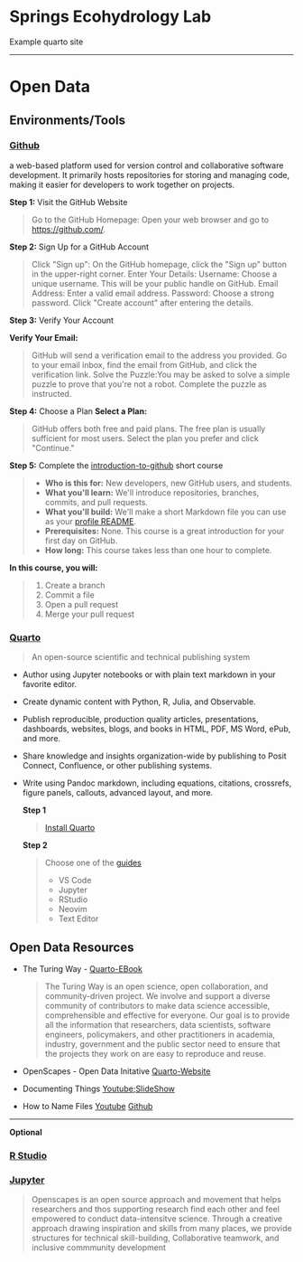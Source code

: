 # Springs Ecohydrology Lab 
Example quarto site 

---
# Open Data

## Environments/Tools

### [Github](https://github.com/)

 a web-based platform used for version control and collaborative software development. It primarily hosts repositories for storing and managing code, making it easier for developers to work together on projects.

**Step 1:** Visit the GitHub Website

> Go to the GitHub Homepage:
> Open your web browser and go to https://github.com/.

**Step 2:** Sign Up for a GitHub Account

> Click "Sign up":
> On the GitHub homepage, click the "Sign up" button in the upper-right corner.
> Enter Your Details:
 Username: Choose a unique username. This will be your public handle on GitHub.
 Email Address: Enter a valid email address.
 Password: Choose a strong password.
 Click "Create account" after entering the details.

**Step 3:** Verify Your Account

**Verify Your Email:**
>  GitHub will send a verification email to the address you provided. Go to your email inbox, find the email from GitHub, and click the verification link.
>  Solve the Puzzle:You may be asked to solve a simple puzzle to prove that you're not a robot. Complete the puzzle as instructed.

**Step 4:** Choose a Plan
**Select a Plan:**
> GitHub offers both free and paid plans. The free plan is usually sufficient for most users.
> Select the plan you prefer and click "Continue."

**Step 5:** Complete the [introduction-to-github](https://github.com/skills/introduction-to-github) short course 

> * **Who is this for:** New developers, new GitHub users, and students.
> * **What you'll learn:** We'll introduce repositories, branches, commits, and pull requests.
> * **What you'll build:** We'll make a short Markdown file you can use as your [profile README](https://docs.github.com/account-and-profile/setting-up-and-managing-your-github-profile/customizing-your-profile/managing-your-profile-readme).
> * **Prerequisites:** None. This course is a great introduction for your first day on GitHub.
> * **How long:** This course takes less than one hour to complete.

**In this course, you will:**

> 1. Create a branch
> 2. Commit a file
> 3. Open a pull request
> 4. Merge your pull request

### [Quarto](https://quarto.org/)

> An open-source scientific and technical publishing system

* Author using Jupyter notebooks or with plain text markdown in your favorite editor.
* Create dynamic content with Python, R, Julia, and Observable.
* Publish reproducible, production quality articles, presentations, dashboards, websites, blogs, and books in HTML, PDF, MS Word, ePub, and more.
* Share knowledge and insights organization-wide by publishing to Posit Connect, Confluence, or other publishing systems.
* Write using Pandoc markdown, including equations, citations, crossrefs, figure panels, callouts, advanced layout, and more.

  **Step 1**
  > [Install Quarto](https://quarto.org/docs/get-started/)

  **Step 2**
  > Choose one of the [guides](https://quarto.org/docs/get-started/)
  > * VS Code
  > * Jupyter
  > * RStudio
  > * Neovim
  > * Text Editor


## Open Data Resources

* The Turing Way - [Quarto-EBook](https://book.the-turing-way.org/index.html)

  > The Turing Way is an open science, open collaboration, and community-driven project. We involve and support a diverse community of contributors to make data science accessible, comprehensible and effective for everyone. Our goal is to provide all the information that researchers, data scientists, software engineers, policymakers, and other practitioners in academia, industry, government and the public sector need to ensure that the projects they work on are easy to reproduce and reuse.
  
* OpenScapes - Open Data Initative [Quarto-Website](https://openscapes.org/)
  
* Documenting Things [Youtube](https://www.youtube.com/watch?v=OVM5Ok7W1NQ);[SlideShow](https://openscapes.github.io/documenting-things/#/title-slide)
  
* How to Name Files [Youtube](https://youtu.be/ES1LTlnpLMk) [Github](https://github.com/jennybc/how-to-name-files#how-to-name-files)
---
**Optional**

### [R Studio](https://posit.co/download/rstudio-desktop/)

### [Jupyter](https://jupyter.org/)

> Openscapes is an open source approach and movement that helps researchers and thos supporting research find each other and feel empowered to conduct data-intensitve science. Through a creative approach drawing inspiration and skills from many places, we provide structures for technical skill-building, Collaborative teamwork, and inclusive commmunity development
